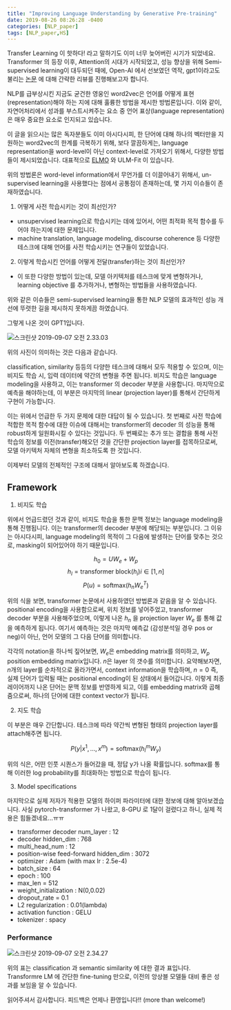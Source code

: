 ```yaml
---
title: "Improving Language Understanding by Generative Pre-training"
date: 2019-08-26 08:26:28 -0400
categories: [NLP_paper]
tags: [NLP_paper,HS]
---
```


Transfer Learning 이 핫하다! 라고 말하기도 이미 너무 늦어버린 시기가 되었네요. Transformer 의 등장 이후, Attention의 시대가 시작되었고, 성능 향상을 위해 Semi-supervised learning이 대두되던 때에, Open-AI 에서 선보였던 역작, gpt1이라고도 불리는 [논문](https://s3-us-west-2.amazonaws.com/openai-assets/research-covers/language-unsupervised/language_understanding_paper.pdf) 에 대해 간략한 리뷰를 진행해보고자 합니다.

NLP를 급부상시킨 지금도 굳건한 영웅인 word2vec은 언어를 어떻게 표현(representation)해야 하는 지에 대해 훌륭한 방법을 제시한 방법론입니다. 이와 같이, 자연어처리에서 성과를 부스트시켜주는 요소 중 언어 표상(language representation)은 매우 중요한 요소로 인지되고 있습니다.

이 글을 읽으시는 많은 독자분들도 이미 아시다시피, 한 단어에 대해 하나의 벡터만을 지원하는 word2vec의 한계를 극복하기 위해, 보다 깔끔하게는, language representation을 word-level이 아닌 context-level로 가져오기 위해서, 다양한 방법들이 제시되었습니다. 대표적으로 [ELMO](https://hskimim.github.io/Deep-contextualized-word-representations/) 와 ULM-Fit 이 있습니다.

위의 방법론은 word-level information에서 무언가를 더 이끌어내기 위해서, un-supervised learning을 사용했다는 점에서 공통점이 존재하는데, 몇 가지 이슈들이 존재하였습니다.

1. 어떻게 사전 학습시키는 것이 최선인가?
  - unsupervised learning으로 학습시키는 데에 있어서, 어떤 최적화 목적 함수를 두어야 하는지에 대한 문제입니다.
  - machine translation, language modeling, discourse coherence 등 다양한 테스크에 대해 언어를 사전 학습시키는 연구들이 있었습니다.

2. 이렇게 학습시킨 언어를 어떻게 전달(transfer)하는 것이 최선인가?
  - 이 또한 다양한 방법이 있는데, 모델 아키텍처를 테스크에 맞게 변형하거나, learning objective 를 추가하거나, 변형하는 방법들을 사용하였습니다.

위와 같은 이슈들은 semi-supervised learning을 통한 NLP 모델의 효과적인 성능 개선에 뚜렷한 길을 제시하지 못하게끔 하였습니다.

그렇게 나온 것이 GPT1입니다.

![스크린샷 2019-09-07 오전 2.33.03](/images/post_img/스크린샷%202019-09-07%20오전%202.33.03.png)

위의 사진이 의미하는 것은 다음과 같습니다.

classification, similarity 등등의 다양한 테스크에 대해서 모두 적용할 수 있으며, 이는 비지도 학습 시, 입력 데이터에 약간의 변형을 주면 됩니다. 비지도 학습은 language modeling을 사용하고, 이는 transformer 의 decoder 부분을 사용합니다. 마지막으로 예측을 해야하는데, 이 부분은 마지막의 linear (projection layer)를 통해서 간단하게 구현이 가능합니다.

이는 위에서 언급한 두 가지 문제에 대한 대답이 될 수 있습니다. 첫 번째로 사전 학습에 적합한 목적 함수에 대한 이슈에 대해서는 transformer의 decoder 의 성능을 통해 robust하게 일원화시킬 수 있다는 것입니다. 두 번째로는 추가 또는 결합을 통해 사전 학습의 정보를 이전(transfer)해오던 것을 간단한 projection layer를 접목하므로써, 모델 아키텍처 자체의 변형을 최소하도록 한 것입니다.

이제부터 모델의 전체적인 구조에 대해서 알아보도록 하겠습니다.

## Framework

1. 비지도 학습

위에서 언급드렸던 것과 같이, 비지도 학습을 통한 문맥 정보는 language modeling을 통해 진행됩니다. 이는 transformer의 decoder 부분에 해당되는 부분입니다. 그 이유는 아시다시피, language modeling의 목적이 그 다음에 발생하는 단어를 맞추는 것으로, masking이 되어있어야 하기 때문입니다.

$$h_{0} = UW_{e} + W_{p}$$
$$h_{l} = \text{transformer block}(h_{i})  i \in [1,n]$$
$$P(u) = \text{softmax}(h_{n}W_{e}^{T})$$

위의 식을 보면, transformer 논문에서 사용하였던 방법론과 같음을 알 수 있습니다. positional encoding을 사용함으로써, 위치 정보를 넣어주었고, transformer decoder 부분을 사용해주었으며, 이렇게 나온 $h_{n}$ 을 projection layer $W_{e}$ 를 통해 값을 예측하게 됩니다. 여기서 예측하는 것은 마지막 예측값 (감성분석일 경우 pos or neg)이 아닌, 언어 모델의 그 다음 단어를 의미합니다.

각각의 notation을 하나씩 짚어보면, $W_{e}$은 embedding matrix를 의미하고, $W_{p}$ position embedding matrix입니다. $n$은 layer 의 갯수를 의미합니다. 요약해보자면, $n$개의 layer를 순차적으로 올라가면서, context information을 학습하며, $n=0$ 즉, 실제 단어가 입력될 때는 positional encoding이 된 상태에서 들어갑니다. 이렇게 최종 레이어까지 나온 단어는 문맥 정보를 반영하게 되고, 이를 embedding matrix와 곱해줌으로써, 하나의 단어에 대한 context vector가 됩니다.

2. 지도 학습

이 부분은 매우 간단합니다. 테스크에 따라 약간씩 변형된 형태의 projection layer를 attach해주면 됩니다.

$$P(y|x^{1},...,x^{m}) = \text{softmax}(h_{l}^{m}W_{y})$$

위의 식은, 어떤 인풋 시퀀스가 들어갔을 때, 정답 y가 나올 확률입니다. softmax를 통해 이러한 log probability를 최대화하는 방법으로 학습이 됩니다.


3. Model specifications

마지막으로 실제 저자가 적용한 모델의 하이퍼 파라미터에 대한 정보에 대해 알아보겠습니다.
사실 pytorch-transformer 가 나왔고, 8-GPU 로 1달이 걸렸다고 하니, 실제 적용은 힘들겠네요...ㅠㅠ

- transformer decoder num_layer : 12
- decoder hidden_dim : 768
- multi_head_num : 12
- position-wise feed-forward hidden_dim : 3072
- optimizer : Adam (with max lr : 2.5e-4)
- batch_size : 64
- epoch : 100
- max_len = 512
- weight_initialization : N(0,0.02)
- dropout_rate = 0.1
- L2 regularization : 0.01(lambda)
- activation function : GELU
- tokenizer : spacy

### Performance

![스크린샷 2019-09-07 오전 2.34.27](/images/post_img/스크린샷%202019-09-07%20오전%202.34.27.png)

위의 표는 classification 과 semantic similarity 에 대한 결과 표입니다. Transformre LM 에 간단한 fine-tuning 만으로, 이전의 앙상블 모델들 대비 좋은 성과를 보임을 알 수 있습니다.

읽어주셔서 감사합니다. 피드백은 언제나 환영입니다!! (more than welcome!)
